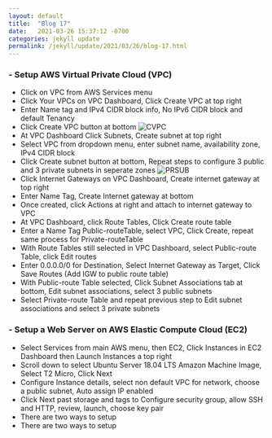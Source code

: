 ```yaml
---
layout: default
title:  "Blog 17"
date:   2021-03-26 15:37:12 -0700
categories: jekyll update
permalink: /jekyll/update/2021/03/26/blog-17.html
---
```


### - Setup AWS Virtual Private Cloud (VPC)
- Click on VPC from AWS Services menu
- Click Your VPCs on VPC Dashboard, Click Create VPC at top right
- Enter Name tag and IPv4 CIDR block info, No IPv6 CIDR block and default Tenancy
- Click Create VPC button at bottom
![CVPC](https://user-images.githubusercontent.com/70084203/112613279-27cd8000-8ddd-11eb-9588-b9acd642a37e.png)
- At VPC Dashboard Click Subnets, Create subnet at top right
- Select VPC from dropdown menu, enter subnet name, availability zone, IPv4 CIDR block
- Click Create subnet button at bottom, Repeat steps to configure 3 public and 3 private subnets in seperate zones
![PRSUB](https://user-images.githubusercontent.com/70084203/112615695-0cb03f80-8de0-11eb-9b99-f7a783e7ff56.png)
- Click Internet Gateways on VPC Dashboard, Create internet gateway at top right
- Enter Name Tag, Create Internet gateway at bottom
- Once created, click Actions at right and attach to internet gateway to VPC
- At VPC Dashboard, click Route Tables, Click Create route table
- Enter a Name Tag Public-routeTable, select VPC, Click Create, repeat same process for Private-routeTable
- With Route Tables still selected in VPC Dashboard, select Public-route Table, click Edit routes
- Enter 0.0.0.0/0 for Destination, Select Internet Gateway as Target, Click Save Routes  (Add IGW to public route table)
- With Public-route Table selected, Click Subnet Associations tab at bottom, Edit subnet associations, select 3 public subnets
- Select Private-route Table and repeat previous step to Edit subnet associations and select 3 private subnets

### - Setup a Web Server on AWS Elastic Compute Cloud (EC2)
- Select Services from main AWS menu, then EC2, Click Instances in EC2 Dashboard then Launch Instances a top right
- Scroll down to select Ubuntu Server 18.04 LTS Amazon Machine Image, Select T2 Micro, Click Next
- Configure Instance details, select non default VPC for network, choose a public subnet, Auto assign IP enabled
- Click Next past storage and tags to Configure security group, allow SSH and HTTP, review, launch, choose key pair
- There are two ways to setup
- There are two ways to setup

